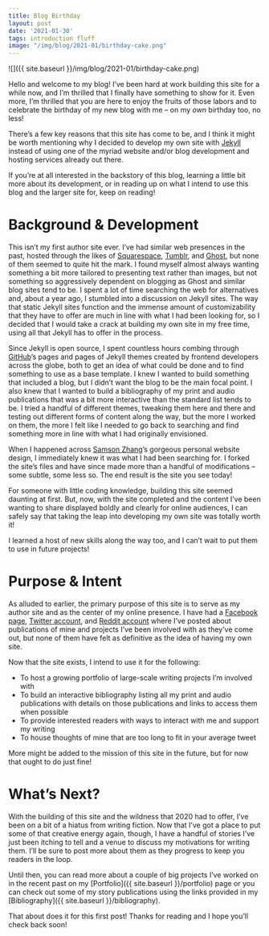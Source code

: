 ```yaml
---
title: Blog Birthday
layout: post
date: '2021-01-30'
tags: introduction fluff
image: "/img/blog/2021-01/birthday-cake.png"
---
```


![]({{ site.baseurl }}/img/blog/2021-01/birthday-cake.png)

Hello and welcome to my blog! I’ve been hard at work building this site for a while now, and I’m thrilled that I finally have something to show for it. Even more, I’m thrilled that you are here to enjoy the fruits of those labors and to celebrate the birthday of my new blog with me – on my <i>own</i> birthday too, no less!

There’s a few key reasons that this site has come to be, and I think it might be worth mentioning why I decided to develop my own site with [Jekyll](https://jekyllrb.com/) instead of using one of the myriad website and/or blog development and hosting services already out there.

If you’re at all interested in the backstory of this blog, learning a little bit more about its development, or in reading up on what I intend to use this blog and the larger site for, keep on reading!

# Background & Development

This isn’t my first author site ever. I’ve had similar web presences in the past, hosted through the likes of [Squarespace](https://www.squarespace.com/), [Tumblr](https://www.tumblr.com/), and [Ghost](https://ghost.org/), but none of them seemed to quite hit the mark. I found myself almost always wanting something a bit more tailored to presenting text rather than images, but not something so aggressively dependent on blogging as Ghost and similar blog sites tend to be. I spent a lot of time searching the web for alternatives and, about a year ago, I stumbled into a discussion on Jekyll sites. The way that static Jekyll sites function and the immense amount of customizability that they have to offer are much in line with what I had been looking for, so I decided that I would take a crack at building my own site in my free time, using all that Jekyll has to offer in the process.

Since Jekyll is open source, I spent countless hours combing through [GitHub](https://github.com/)’s pages and pages of Jekyll themes created by frontend developers across the globe, both to get an idea of what could be done and to find something to use as a base template. I knew I wanted to build something that included a blog, but I didn’t want the blog to be the main focal point. I also knew that I wanted to build a bibliography of my print and audio publications that was a bit more interactive than the standard list tends to be. I tried a handful of different themes, tweaking them here and there and testing out different forms of content along the way, but the more I worked on them, the more I felt like I needed to go back to searching and find something more in line with what I had originally envisioned.

When I happened across [Samson Zhang](https://www.samsonzhang.com/)’s gorgeous personal website design, I immediately knew it was what I had been searching for. I forked the site’s files and have since made more than a handful of modifications – some subtle, some less so. The end result is the site you see today!

For someone with little coding knowledge, building this site seemed daunting at first. But, now, with the site completed and the content I’ve been wanting to share displayed boldly and clearly for online audiences, I can safely say that taking the leap into developing my own site was totally worth it!

I learned a host of new skills along the way too, and I can’t wait to put them to use in future projects!

# Purpose & Intent

As alluded to earlier, the primary purpose of this site is to serve as my author site and as the center of my online presence. I have had a [Facebook page](https://www.facebook.com/maxwell.irl), [Twitter account](https://twitter.com/maxwell_irl), and [Reddit account](https://www.reddit.com/user/-pianoteeth) where I’ve posted about publications of mine and projects I’ve been involved with as they’ve come out, but none of them have felt as definitive as the idea of having my own site.

Now that the site exists, I intend to use it for the following:

* To host a growing portfolio of large-scale writing projects I’m involved with
* To build an interactive bibliography listing all my print and audio publications with details on those publications and links to access them when possible
* To provide interested readers with ways to interact with me and support my writing
* To house thoughts of mine that are too long to fit in your average tweet

 More might be added to the mission of this site in the future, but for now that ought to do just fine!

# What’s Next?

With the building of this site and the wildness that 2020 had to offer, I’ve been on a bit of a hiatus from writing fiction. Now that I’ve got a place to put some of that creative energy again, though, I have a handful of stories I’ve just been itching to tell and a venue to discuss my motivations for writing them. I’ll be sure to post more about them as they progress to keep you readers in the loop.

Until then, you can read more about a couple of big projects I’ve worked on in the recent past on my [Portfolio]({{ site.baseurl }}/portfolio) page or you can check out some of my story publications using the links provided in my [Bibliography]({{ site.baseurl }}/bibliography).

That about does it for this first post! Thanks for reading and I hope you’ll check back soon!